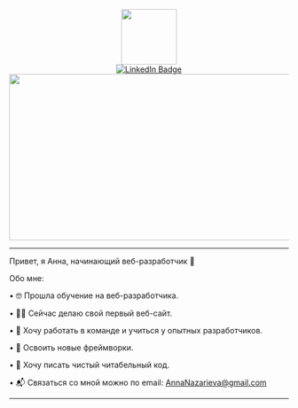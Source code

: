 <div id="header" align="center">
  <img src="https://media.giphy.com/media/Oj25fisQ3zhukVWY96/giphy.gif" width="100"/>
</div>
<div id="badges" align="center">
  <a href="https://www.linkedin.com/in/%D0%B0%D0%BD%D0%BD%D0%B0-%D0%BD%D0%B0%D0%B7%D0%B0%D1%80%D1%8C%D0%B5%D0%B2%D0%B0-0a3449131">
    <img src="https://img.shields.io/badge/LinkedIn-blue?style=for-the-badge&logo=linkedin&logoColor=white" alt="LinkedIn Badge"/>
  </a>
</div>
<div id="check" align="center">
  <img src="https://komarev.com/ghpvc/?username=Fronchik&style=flat-square&color=blue" alt=""/>
</div>
<div align="center">
  <img src="https://media.giphy.com/media/L8K62iTDkzGX6/giphy.gif" width="600" height="300"/>
</div>

---

Привет, я Анна, начинающий веб-разработчик :wave:

Обо мне:

• :nerd_face: Прошла обучение на веб-разработчика.

• :woman_technologist: Сейчас делаю свой первый веб-сайт.

• :underage: Хочу работать в команде и учиться у опытных разработчиков.

• :dart: Освоить новые фреймворки.

• :memo: Хочу писать чистый читабельный код.

• :mailbox_with_mail: Связаться со мной можно по email: AnnaNazarieva@gmail.com

---
